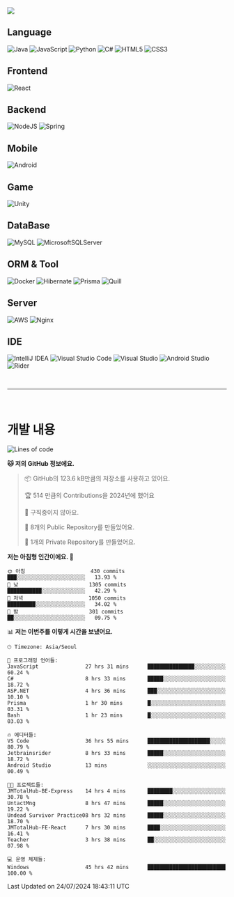 <img src="https://capsule-render.vercel.app/api?type=waving&color=364765&height=300&section=header&text=Welcome&fontSize=90" />

## Language
![Java](https://img.shields.io/badge/java-%23ED8B00.svg?style=for-the-badge&logo=openjdk&logoColor=white)
![JavaScript](https://img.shields.io/badge/javascript-%23323330.svg?style=for-the-badge&logo=javascript&logoColor=%23F7DF1E)
![Python](https://img.shields.io/badge/python-3670A0?style=for-the-badge&logo=python&logoColor=ffdd54)
![C#](https://img.shields.io/badge/c%23-%23239120.svg?style=for-the-badge&logo=csharp&logoColor=white)
![HTML5](https://img.shields.io/badge/html5-%23E34F26.svg?style=for-the-badge&logo=html5&logoColor=white)
![CSS3](https://img.shields.io/badge/css3-%231572B6.svg?style=for-the-badge&logo=css3&logoColor=white)

## Frontend
![React](https://img.shields.io/badge/react-%2320232a.svg?style=for-the-badge&logo=react&logoColor=%2361DAFB)

## Backend
![NodeJS](https://img.shields.io/badge/node.js-6DA55F?style=for-the-badge&logo=node.js&logoColor=white)
![Spring](https://img.shields.io/badge/spring-%236DB33F.svg?style=for-the-badge&logo=spring&logoColor=white)

## Mobile
![Android](https://img.shields.io/badge/Android-3DDC84?style=for-the-badge&logo=android&logoColor=white)

## Game
![Unity](https://img.shields.io/badge/unity-%23000000.svg?style=for-the-badge&logo=unity&logoColor=white)

## DataBase
![MySQL](https://img.shields.io/badge/mysql-4479A1.svg?style=for-the-badge&logo=mysql&logoColor=white)
![MicrosoftSQLServer](https://img.shields.io/badge/Microsoft%20SQL%20Server-CC2927?style=for-the-badge&logo=microsoft%20sql%20server&logoColor=white)

## ORM & Tool
![Docker](https://img.shields.io/badge/docker-%230db7ed.svg?style=for-the-badge&logo=docker&logoColor=white)
![Hibernate](https://img.shields.io/badge/Hibernate-59666C?style=for-the-badge&logo=Hibernate&logoColor=white)
![Prisma](https://img.shields.io/badge/Prisma-3982CE?style=for-the-badge&logo=Prisma&logoColor=white)
![Quill](https://img.shields.io/badge/Quill-52B0E7?style=for-the-badge&logo=apache&logoColor=white)

## Server
![AWS](https://img.shields.io/badge/AWS-%23FF9900.svg?style=for-the-badge&logo=amazon-aws&logoColor=white)
![Nginx](https://img.shields.io/badge/nginx-%23009639.svg?style=for-the-badge&logo=nginx&logoColor=white)

## IDE
![IntelliJ IDEA](https://img.shields.io/badge/IntelliJIDEA-000000.svg?style=for-the-badge&logo=intellij-idea&logoColor=white)
![Visual Studio Code](https://img.shields.io/badge/Visual%20Studio%20Code-0078d7.svg?style=for-the-badge&logo=visual-studio-code&logoColor=white)
![Visual Studio](https://img.shields.io/badge/Visual%20Studio-5C2D91.svg?style=for-the-badge&logo=visual-studio&logoColor=white)
![Android Studio](https://img.shields.io/badge/android%20studio-346ac1?style=for-the-badge&logo=android%20studio&logoColor=white)
![Rider](https://img.shields.io/badge/Rider-000000.svg?style=for-the-badge&logo=Rider&logoColor=white&color=black&labelColor=crimson)

<br>

---

<br>

# 개발 내용

<!--START_SECTION:waka-->
![Lines of code](https://img.shields.io/badge/%EC%A0%80%EB%8A%94%20%EC%97%AC%ED%83%9C%EA%B9%8C%EC%A7%80%20-857.3%20thousand%20%EC%A4%84%EC%9D%98%20%EC%BD%94%EB%93%9C%EB%A5%BC%20%EC%9E%91%EC%84%B1%ED%96%88%EC%96%B4%EC%9A%94.-blue)

**🐱 저의 GitHub 정보에요.** 

> 📦 GitHub의 123.6 kB만큼의 저장소를 사용하고 있어요. 
 > 
> 🏆 514 만큼의 Contributions을 2024년에 했어요
 > 
> 🚫 구직중이지 않아요.
 > 
> 📜 8개의 Public Repository를 만들었어요. 
 > 
> 🔑 1개의 Private Repository를 만들었어요. 
 > 
**저는 아침형 인간이에요. 🐤** 

```text
🌞 아침                     430 commits         ███░░░░░░░░░░░░░░░░░░░░░░   13.93 % 
🌆 낮　                     1305 commits        ███████████░░░░░░░░░░░░░░   42.29 % 
🌃 저녁                     1050 commits        █████████░░░░░░░░░░░░░░░░   34.02 % 
🌙 밤　                     301 commits         ██░░░░░░░░░░░░░░░░░░░░░░░   09.75 % 
```


📊 **저는 이번주를 이렇게 시간을 보냈어요.** 

```text
🕑︎ Timezone: Asia/Seoul

💬 프로그래밍 언어들: 
JavaScript               27 hrs 31 mins      ███████████████░░░░░░░░░░   60.24 % 
C#                       8 hrs 33 mins       █████░░░░░░░░░░░░░░░░░░░░   18.72 % 
ASP.NET                  4 hrs 36 mins       ███░░░░░░░░░░░░░░░░░░░░░░   10.10 % 
Prisma                   1 hr 30 mins        █░░░░░░░░░░░░░░░░░░░░░░░░   03.31 % 
Bash                     1 hr 23 mins        █░░░░░░░░░░░░░░░░░░░░░░░░   03.03 % 

🔥 에디터들: 
VS Code                  36 hrs 55 mins      ████████████████████░░░░░   80.79 % 
Jetbrainsrider           8 hrs 33 mins       █████░░░░░░░░░░░░░░░░░░░░   18.72 % 
Android Studio           13 mins             ░░░░░░░░░░░░░░░░░░░░░░░░░   00.49 % 

🐱‍💻 프로젝트들: 
JMTotalHub-BE-Express    14 hrs 4 mins       ████████░░░░░░░░░░░░░░░░░   30.78 % 
UntactMng                8 hrs 47 mins       █████░░░░░░░░░░░░░░░░░░░░   19.22 % 
Undead Survivor Practice08 hrs 32 mins       █████░░░░░░░░░░░░░░░░░░░░   18.70 % 
JMTotalHub-FE-React      7 hrs 30 mins       ████░░░░░░░░░░░░░░░░░░░░░   16.41 % 
Teacher                  3 hrs 38 mins       ██░░░░░░░░░░░░░░░░░░░░░░░   07.98 % 

💻 운영 체제들: 
Windows                  45 hrs 42 mins      █████████████████████████   100.00 % 
```


 Last Updated on 24/07/2024 18:43:11 UTC
<!--END_SECTION:waka-->

